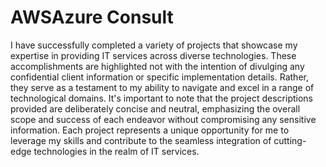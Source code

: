 # AWSAzure Consult
I have successfully completed a variety of projects that showcase my expertise in providing IT services across diverse technologies. These accomplishments are highlighted not with the intention of divulging any confidential client information or specific implementation details. Rather, they serve as a testament to my ability to navigate and excel in a range of technological domains. It's important to note that the project descriptions provided are deliberately concise and neutral, emphasizing the overall scope and success of each endeavor without compromising any sensitive information. Each project represents a unique opportunity for me to leverage my skills and contribute to the seamless integration of cutting-edge technologies in the realm of IT services.
